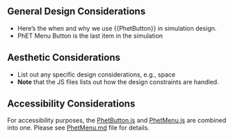 ## General Design Considerations
* Here’s the when and why we use {{PhetButton}} in simulation design.
* PhET Menu Button is the last item in the simulation


## Aesthetic Considerations
* List out any specific design considerations, e.g., space
* **Note** that the JS files lists out how the design constraints are handled.

## Accessibility Considerations
For accessibility purposes, the [PhetButton.js](phet/joist/js/PhetButton.js) and [PhetMenu.js](phet/joist/js/PhetMenu.js) are combined into one. Please see [PhetMenu.md](phet/joist/doc/PhetMenu.md) file for details. 


